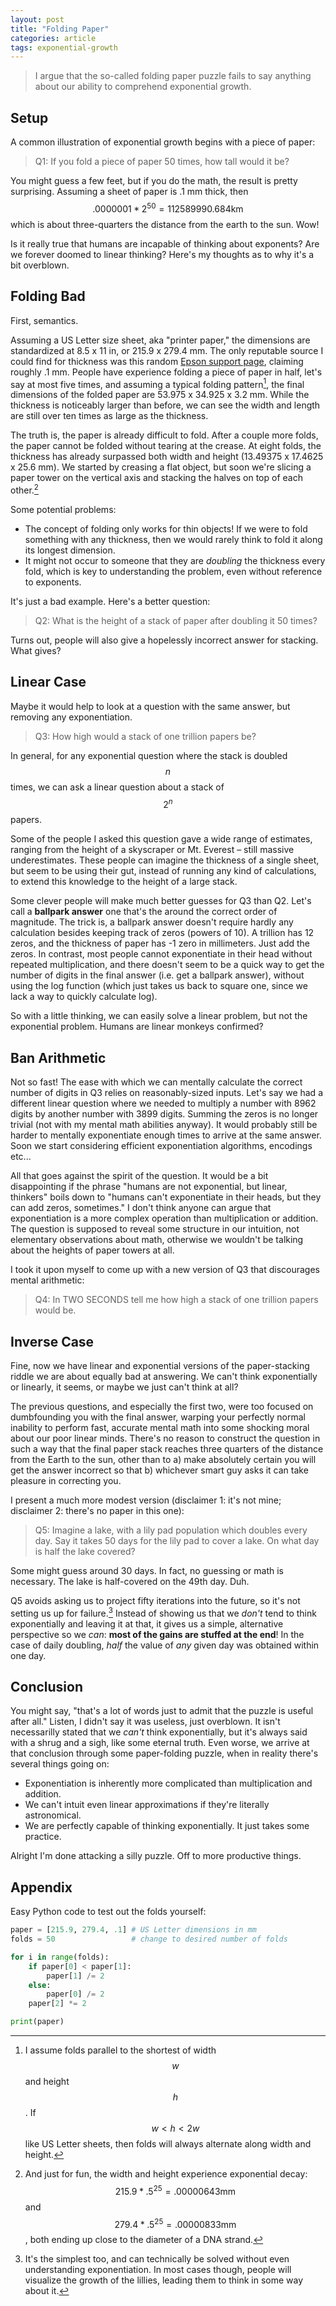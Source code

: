 ```yaml
---
layout: post
title: "Folding Paper"
categories: article
tags: exponential-growth
---
```


> I argue that the so-called folding paper puzzle fails to say anything about our ability to comprehend exponential growth.

<!--more-->

## Setup
A common illustration of exponential growth begins with a piece of paper:

> Q1: If you fold a piece of paper 50 times, how tall would it be?

You might guess a few feet, but if you do the math, the result is pretty surprising. Assuming a sheet of paper is .1 mm thick, then $$.0000001*2^{50} = 112589990.684 \text{km}$$ which is about three-quarters the distance from the earth to the sun. Wow!

Is it really true that humans are incapable of thinking about exponents? Are we forever doomed to linear thinking? Here's my thoughts as to why it's a bit overblown.

## Folding Bad
First, semantics. 

Assuming a US Letter size sheet, aka "printer paper," the dimensions are standardized at 8.5 x 11 in, or 215.9 x 279.4 mm. The only reputable source I could find for thickness was this random [Epson support page](https://files.support.epson.com/docid/cpd4/cpd43251/source/printers/source/specifications/reference/scp800/spex_paper_printer_scp800.html), claiming roughly .1 mm. People have experience folding a piece of paper in half, let's say at most five times, and assuming a typical folding pattern[^fold], the final dimensions of the folded paper are 53.975 x 34.925 x 3.2 mm. While the thickness is noticeably larger than before, we can see the width and length are still over ten times as large as the thickness.

The truth is, the paper is already difficult to fold. After a couple more folds, the paper cannot be folded without tearing at the crease. At eight folds, the thickness has already surpassed both width and height (13.49375 x 17.4625 x 25.6 mm). We started by creasing a flat object, but soon we're slicing a paper tower on the vertical axis and stacking the halves on top of each other.[^decay]

Some potential problems:
- The concept of folding only works for thin objects! If we were to fold something with any thickness, then we would rarely think to fold it along its longest dimension.
- It might not occur to someone that they are *doubling* the thickness every fold, which is key to understanding the problem, even without reference to exponents.

It's just a bad example. Here's a better question:

> Q2: What is the height of a stack of paper after doubling it 50 times?

Turns out, people will also give a hopelessly incorrect answer for stacking. What gives?

## Linear Case
Maybe it would help to look at a question with the same answer, but removing any exponentiation.

> Q3: How high would a stack of one trillion papers be?

In general, for any exponential question where the stack is doubled $$n$$ times, we can ask a linear question about a stack of $$2^n$$ papers.

Some of the people I asked this question gave a wide range of estimates, ranging from the height of a skyscraper or Mt. Everest – still massive underestimates. These people can imagine the thickness of a single sheet, but seem to be using their gut, instead of running any kind of calculations, to extend this knowledge to the height of a large stack.

Some clever people will make much better guesses for Q3 than Q2. Let's call a **ballpark answer** one that's the around the correct order of magnitude. The trick is, a ballpark answer doesn't require hardly any calculation besides keeping track of zeros (powers of 10). A trillion has 12 zeros, and the thickness of paper has -1 zero in millimeters. Just add the zeros. In contrast, most people cannot exponentiate in their head without repeated multiplication, and there doesn't seem to be a quick way to get the number of digits in the final answer (i.e. get a ballpark answer), without using the log function (which just takes us back to square one, since we lack a way to quickly calculate log).

So with a little thinking, we can easily solve a linear problem, but not the exponential problem. Humans are linear monkeys confirmed?

## Ban Arithmetic
Not so fast! The ease with which we can mentally calculate the correct number of digits in Q3 relies on reasonably-sized inputs. Let's say we had a different linear question where we needed to multiply a number with 8962 digits by another number with 3899 digits. Summing the zeros is no longer trivial (not with my mental math abilities anyway). It would probably still be harder to mentally exponentiate enough times to arrive at the same answer. Soon we start considering efficient exponentiation algorithms, encodings etc...

All that goes against the spirit of the question. It would be a bit disappointing if the phrase "humans are not exponential, but linear, thinkers" boils down to "humans can't exponentiate in their heads, but they can add zeros, sometimes." I don't think anyone can argue that exponentiation is a more complex operation than multiplication or addition. The question is supposed to reveal some structure in our intuition, not elementary observations about math, otherwise we wouldn't be talking about the heights of paper towers at all.

I took it upon myself to come up with a new version of Q3 that discourages mental arithmetic:

> Q4: In TWO SECONDS tell me how high a stack of one trillion papers would be.

## Inverse Case
Fine, now we have linear and exponential versions of the paper-stacking riddle we are about equally bad at answering. We can't think exponentially or linearly, it seems, or maybe we just can't think at all?

The previous questions, and especially the first two, were too focused on dumbfounding you with the final answer, warping your perfectly normal inability to perform fast, accurate mental math into some shocking moral about our poor linear minds. There's no reason to construct the question in such a way that the final paper stack reaches three quarters of the distance from the Earth to the sun, other than to a) make absolutely certain you will get the answer incorrect so that b) whichever smart guy asks it can take pleasure in correcting you.

I present a much more modest version (disclaimer 1: it's not mine; disclaimer 2: there's no paper in this one):

> Q5: Imagine a lake, with a lily pad population which doubles every day. Say it takes 50 days for the lily pad to cover a lake. On what day is half the lake covered?

Some might guess around 30 days. In fact, no guessing or math is necessary. The lake is half-covered on the 49th day. Duh.

Q5 avoids asking us to project fifty iterations into the future, so it's not setting us up for failure.[^simplest] Instead of showing us that we *don't* tend to think exponentially and leaving it at that, it gives us a simple, alternative perspective so we *can*: **most of the gains are stuffed at the end**! In the case of daily doubling, *half* the value of *any* given day was obtained within one day.

## Conclusion
You might say, "that's a lot of words just to admit that the puzzle is useful after all." Listen, I didn't say it was useless, just overblown. It isn't necessarilly stated that we *can't* think exponentially, but it's always said with a shrug and a sigh, like some eternal truth. Even worse, we arrive at that conclusion through some paper-folding puzzle, when in reality there's several things going on:
- Exponentiation is inherently more complicated than multiplication and addition.
- We can't intuit even linear approximations if they're literally astronomical.
- We are perfectly capable of thinking exponentially. It just takes some practice.

Alright I'm done attacking a silly puzzle. Off to more productive things.

## Appendix
Easy Python code to test out the folds yourself:

```python
paper = [215.9, 279.4, .1] # US Letter dimensions in mm
folds = 50                 # change to desired number of folds

for i in range(folds):
    if paper[0] < paper[1]:
        paper[1] /= 2
    else:
        paper[0] /= 2
    paper[2] *= 2

print(paper)
```

[^fold]: I assume folds parallel to the shortest of width $$w$$ and height $$h$$. If $$w<h<2w$$ like US Letter sheets, then folds will always alternate along width and height.
[^decay]: And just for fun, the width and height experience exponential decay: $$215.9*.5^{25}=.00000643\text{mm}$$ and $$279.4*.5^{25}=.00000833\text{mm}$$, both ending up close to the diameter of a DNA strand.
[^simplest]: It's the simplest too, and can technically be solved without even understanding exponentiation. In most cases though, people will visualize the growth of the lillies, leading them to think in some way about it.
